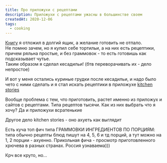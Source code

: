 ```yaml
---
title: Про приложухи с рецептами
description: Приложухи с рецептами ужасны в большинстве своем
createdAt: 2020-12-06
tags:
  - cooking
---
```


[Книгу](/cool-story/gourmet) я отложил в долгий ящик, а желание готовить не отпало.<br>
Не помню зачем, но я купил себе тортильи, а на них есть рецептики, причем ряльна простые, и без граммовок - то есть готовишь как подсказывает чутье. <br>
Таким образом я сделал кесадильи! (бтв переворачивать их - дело непростое)

И вот у меня остались куриные грудки после кесадильи, и надо было чето с ними сделать и я стал искать рецептики
в приложухе [kitchen stories](https://play.google.com/store/apps/details?id=com.ajnsnewmedia.kitchenstories)



Вообще проблема с тем, что приготовить, растет именно из приложух и сайтов с рецептами. Типа
рецептов
тысячи. Как из них выбрать что я хочу? Да и приложухи всратенькие

<img-swiper>
  <img-slide src="/images/cool-story/cooking-apps/app-1.jpg" alt="Что ни фотка то хрючево" ></img-slide>
  <img-slide src="/images/cool-story/cooking-apps/app-2.jpg" alt="Просто пресетный материал дезигн" ></img-slide>
  <img-slide src="/images/cool-story/cooking-apps/app-3.jpg" alt="15к рецептов для меня - человека, имеющего трудности с выбором" ></img-slide>
</img-swiper>


Другое дело kitchen stories - оно ахуеть как выглядит

<img-swiper>
  <img-slide src="/images/cool-story/cooking-apps/kitchen-stories-1.jpg" alt="Вау" ></img-slide>
  <img-slide src="/images/cool-story/cooking-apps/kitchen-stories-2.jpg" alt="Вааау" ></img-slide>
  <img-slide src="/images/cool-story/cooking-apps/kitchen-stories-3.jpg" alt="Вааааау" ></img-slide>
</img-swiper>

Есть куча топ фич типа ГРАММОВКИ ИНГРЕДИЕНТОВ ПО ПОРЦИЯМ: типа обычно рецепты блюд пишут на 4, 5, 6 и тд порций,
а тут можно на 1, 2 порции - ахуенно. Прикольная фича - просмотр приготовленного хрючева в разных странах.
Россия узнаваема)))

<img-swiper>
  <img-slide src="/images/cool-story/cooking-apps/ks-country-1.jpg" alt="Чили" ></img-slide>
  <img-slide src="/images/cool-story/cooking-apps/ks-country-2.jpg" alt="Грейт Британ" ></img-slide>
  <img-slide src="/images/cool-story/cooking-apps/ks-country-3.jpg" alt="Россиюшка" ></img-slide>
</img-swiper>

Крч все круто, но...

<img-swiper>
  <img-slide src="/images/cool-story/cooking-apps/19.jpg" alt="19 ИНГРЕДИЕНТОВ ДЛЯ БЛЮДА ИЗ КУРИЦЫ ВЫ ЕБНУЛИСЬ???" ></img-slide>
</img-swiper>
